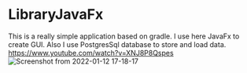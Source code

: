 # LibraryJavaFx

This is a really simple application based on gradle. I use here JavaFx to create GUI. Also I use PostgresSql database to store and load data.
https://www.youtube.com/watch?v=XNJ8P8Qspes
![Screenshot from 2022-01-12 17-18-17](https://user-images.githubusercontent.com/73716334/149179265-bb75c368-871c-4701-918e-62ccfc3e2be2.png)
